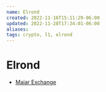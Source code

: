 ```yaml
---
name: Elrond
created: 2022-11-16T15:11:29-06:00
updated: 2022-11-28T17:34:01-06:00
aliases: 
tags: crypto, l1, elrond
---
```

# Elrond

- [Maiar Exchange](https://maiar.exchange/metabonding)